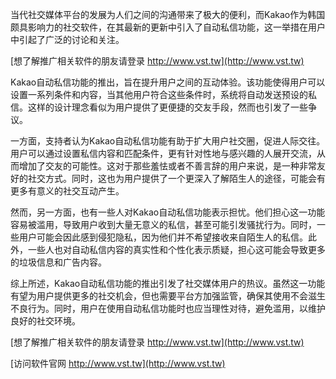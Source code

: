 当代社交媒体平台的发展为人们之间的沟通带来了极大的便利，而Kakao作为韩国颇具影响力的社交软件，在其最新的更新中引入了自动私信功能，这一举措在用户中引起了广泛的讨论和关注。

[想了解推广相关软件的朋友请登录 http://www.vst.tw](http://www.vst.tw)

Kakao自动私信功能的推出，旨在提升用户之间的互动体验。该功能使得用户可以设置一系列条件和内容，当其他用户符合这些条件时，系统将自动发送预设的私信。这样的设计理念看似为用户提供了更便捷的交友手段，然而也引发了一些争议。

一方面，支持者认为Kakao自动私信功能有助于扩大用户社交圈，促进人际交往。用户可以通过设置私信内容和匹配条件，更有针对性地与感兴趣的人展开交流，从而增加了交友的可能性。这对于那些羞怯或者不善言辞的用户来说，是一种非常友好的社交方式。同时，这也为用户提供了一个更深入了解陌生人的途径，可能会有更多有意义的社交互动产生。

然而，另一方面，也有一些人对Kakao自动私信功能表示担忧。他们担心这一功能容易被滥用，导致用户收到大量无意义的私信，甚至可能引发骚扰行为。同时，一些用户可能会因此感到侵犯隐私，因为他们并不希望接收来自陌生人的私信。此外，一些人也对自动私信内容的真实性和个性化表示质疑，担心这可能会导致更多的垃圾信息和广告内容。

综上所述，Kakao自动私信功能的推出引发了社交媒体用户的热议。虽然这一功能有望为用户提供更多的社交机会，但也需要平台方加强监管，确保其使用不会滋生不良行为。同时，用户在使用自动私信功能时也应当理性对待，避免滥用，以维护良好的社交环境。

[想了解推广相关软件的朋友请登录 http://www.vst.tw](http://www.vst.tw)


[访问软件官网 http://www.vst.tw](http://www.vst.tw)
